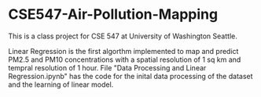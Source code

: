 # CSE547-Air-Pollution-Mapping
This is a class project for CSE 547 at University of Washington Seattle.

Linear Regression is the first algorthm implemented to map and predict PM2.5 and PM10 concentrations with a spatial resolution of 1 sq km and tempral resolution of 1 hour. File "Data Processing and Linear Regression.ipynb" has the code for the inital data processing of the dataset and the learning of linear model. 
